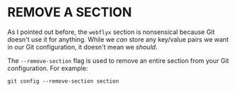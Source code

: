 # REMOVE A SECTION

As I pointed out before, the `webflyx` section is nonsensical because Git doesn't use it for anything. While we _can_ store any key/value pairs we want in our Git configuration, it doesn't mean we _should_.

The `--remove-section` flag is used to remove an entire section from your Git configuration. For example:

    git config --remove-section section
